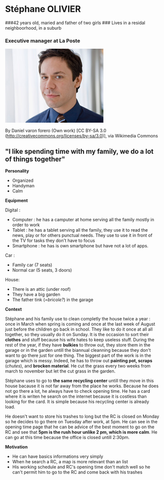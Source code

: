 # Stéphane OLIVIER
###42 years old, maried and father of two girls
### Lives in a residal neighboorhood, in a suburb
### Executive manager at La Poste

![father](familyFather.jpeg)

By Daniel varon forero (Own work) [CC BY-SA 3.0 (http://creativecommons.org/licenses/by-sa/3.0)], via Wikimedia Commons
## "I like spending time with my family, we do a lot of things together"


**Personality**
* Organized
* Handyman
* Calm


**Equipment**

Digital : 
* Computer : he has a camputer at home serving all the family mostly in order to work
* Tablet : he has a tablet serving all the family, they use it to read the news, play or for others punctual needs. They use to use it in front of the TV for tasks they don't have to focus
* Smartphone : he has is own smartphone but have not a lot of apps. 

Car : 
* Family car (7 seats)
* Normal car (5 seats, 3 doors)

House: 
* There is an attic (under roof)
* They have a big garden
* The father tink (*=bricole?*) in the garage

**Context**

Stéphane and his family use to clean completly the house twice a year : once in March when spring is coming and once at the last week of August just before the children go back in school. They like to do it once at all all together, so they usually do it on Sunday.
It is the occasion to sort their **clothes** and stuff because his wife hates to keep useless stuff. 
During the rest of the year, if they have **bulkies** to throw out, they store them in the garage or in the garden untill the biannual cleanning because they don't want to go there just for one thing.
The biggest part of the work is in the garage which is messy. Indeed, he has to throw out **painting pot, scraps** (*chutes*), and **brocken material**.
He cut the grass every two weeks from march to november but let the cut grass in the garden.

Stéphane uses to go to **the same recycling center** untill they move in this house bacause it is not far away from the place he works. Because he does not go there a lot, he always have to check opening time. He has a card where it is writen he search on the internet because it is costless than looking for the card. It is simple because his recycling center is already load.

He doesn't want to store his trashes to long but the RC is closed on Monday so he decides to go there on Tuesday after work, at 5pm. He can see in the opening time page that he can be advice of the best moment to go on the RC and see that **5pm is the rush hour unlike 2 pm, which is more calm**. He can go at this time because the office is closed untill 2:30pm.

**Motivation**
* He can have basics informations very simply
* When he search a RC, a map is more relevant than an list
* His working schedule and RC's opening time don't match well so he can't permit him to go to the RC and come back with his trashes


